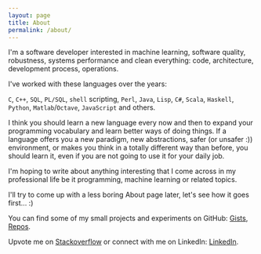 ```yaml
---
layout: page
title: About
permalink: /about/
---
```


I'm a software developer interested in machine learning, software quality, robustness, systems performance and clean everything: code,
architecture, development process, operations.

I've worked with these languages over the years:

`C`, `C++`, `SQL`, `PL/SQL`, `shell` scripting, `Perl`, `Java`, `Lisp`, `C#`, `Scala`, `Haskell`, `Python`, `Matlab`/`Octave`, `JavaScript` and others.

I think you should learn a new language every now and then to expand your programming vocabulary and learn better ways
of doing things. If a language offers you a new paradigm, new abstractions, safer (or unsafer :)) environment, or makes you think
in a totally different way than before, you should learn it, even if you are not going to use it for your daily job.

I'm hoping to write about anything interesting that I come across in my professional life be it programming, machine
learning or related topics.

I'll try to come up with a less boring About page later, let's see how it goes first... :)

You can find some of my small projects and experiments on GitHub:
[Gists](https://gist.github.com/izmailoff), [Repos](https://github.com/izmailoff?tab=repositories).

Upvote me on [Stackoverflow](https://stackoverflow.com/users/1972909/y%C7%9Ds%CA%9E%C7%9Dla) or 
connect with me on LinkedIn:
[LinkedIn](https://sg.linkedin.com/in/aleksey-izmailov-b265881b).
    